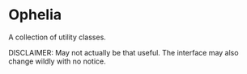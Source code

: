 Ophelia
=======

A collection of utility classes.

DISCLAIMER: May not actually be that useful.  The interface may also change wildly with no notice.
